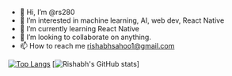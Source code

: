 - 👋 Hi, I’m @rs280
- 👀 I’m interested in machine learning, AI, web dev, React Native
- 🌱 I’m currently learning React Native
- 💞️ I’m looking to collaborate on anything.
- 📫 How to reach me 
rishabhsahoo1@gmail.com

[![Top Langs](https://github-readme-stats.vercel.app/api/top-langs/?username=rs280)](https://github.com/rs280/github-readme-stats)
[![ Rishabh's GitHub stats](https://github-readme-stats.vercel.app/api?username=rs280&count_private=true)]
